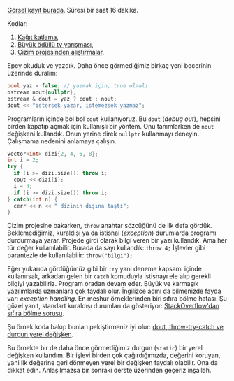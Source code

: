 [Görsel kayıt burada](https://drive.google.com/file/d/1QVIXkgY4_82bnhnCnjpk2D50BjXFn3DA). Süresi bir saat 16 dakika.

Kodlar: 
1) [Kağıt katlama](https://onlinegdb.com/tQoReRxKL),  
2) [Büyük ödüllü tv yarışması](https://onlinegdb.com/uKpzahF_x),
3) [Çizim projesinden alıştırmalar](https://onlinegdb.com/QmJYoa6Z0).

Epey okuduk ve yazdık. Daha önce görmediğimiz birkaç yeni becerinin üzerinde duralım:

```c++
bool yaz = false; // yazmak için, true olmalı 
ostream nout{nullptr};
ostream & dout = yaz ? cout : nout;
dout << "istersek yazar, istemezsek yazmaz";
```

Programların içinde bol bol `cout` kullanıyoruz. Bu `dout` (*debug out*), hepsini birden kapatıp açmak için kullanışlı bir yöntem. Onu tanımlarken de `nout` değişkeni kullandık. Onun yerine direk `nullptr` kullanmayı deneyin. Çalışmama nedenini anlamaya çalışın. 

```c++
vector<int> dizi{2, 4, 6, 8};
int i = 2;
try {
  if (i >= dizi.size()) throw i;
  cout << dizi[i];
  i = 4;
  if (i >= dizi.size()) throw i;
} catch(int n) {
  cerr << n << " dizinin dışına taştı";
} 
``` 

Çizim projesine bakarken, `throw` anahtar sözcüğünü de ilk defa gördük. Beklemediğimiz, kuraldışı ya da istisnai (*exception*) durumlarda programı durdurmaya yarar. Projede  girdi olarak bilgi veren bir yazı kullandık. Ama her tür değer kullanılabilir. Burada da sayı kullandık: `throw 4;` İşlevler gibi parantezle de kullanılabilir: `throw("bilgi");`

Eğer yukarıda gördüğümüz gibi bir `try` yani deneme kapsamı içinde kullanırsak, arkadan gelen bir `catch` komuduyla istisnayı ele alıp gerekli bilgiyi yazabiliriz. Program oradan devam eder. Büyük ve karmaşık yazılımlarda uzmanlara çok faydalı olur. İngilizce adını da bilmenizde fayda var: *exception handling*. En meşhur örneklerinden biri sıfıra bölme hatası. Şu güzel yanıt, standart kuraldışı durumları da gösteriyor: [StackOverflow'dan sıfıra bölme sorusu](https://stackoverflow.com/a/6121690/3058236).

Şu örnek koda bakıp bunları pekiştirmeniz iyi olur: [dout, throw-try-catch ve durgun yerel değişken](https://onlinegdb.com/mmWkdwbUY).

Bu örnekte bir de daha önce görmediğimiz durgun (`static`) bir yerel değişken kullandım. Bir işlevi birden çok çağırdığımızda, değerini koruyan, yani ilk değerine geri dönmeyen yerel bir değişken faydalı olabilir. Ona da dikkat edin. Anlaşılmazsa bir sonraki derste üzerinden geçeriz inşallah. 
